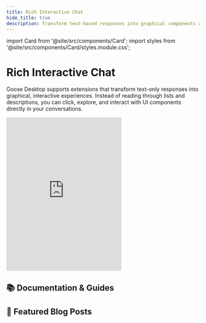 ```yaml
---
title: Rich Interactive Chat
hide_title: true
description: Transform text-based responses into graphical components and interactive elements
---
```


import Card from '@site/src/components/Card';
import styles from '@site/src/components/Card/styles.module.css';

<h1 className={styles.pageTitle}>Rich Interactive Chat</h1>
<p className={styles.pageDescription}>
  Goose Desktop supports extensions that transform text-only responses into graphical, interactive experiences. Instead of reading through lists and descriptions, you can click, explore, and interact with UI components directly in your conversations.
</p>

 <div className="video-container margin-bottom--lg">
  <iframe 
    height="400"
    src="https://www.youtube.com/embed/QJHGvsVXhjw"
    title="Turn Any AI Chat Into an Interactive Experience | MCP-UI"
    frameBorder="0"
    allow="accelerometer; autoplay; clipboard-write; encrypted-media; gyroscope; picture-in-picture"
    allowFullScreen
  ></iframe>
</div> 

<div className={styles.categorySection}>
  <h2 className={styles.categoryTitle}>📚 Documentation & Guides</h2>
  <div className={styles.cardGrid}>
    <Card 
      title="MCP-UI Extensions"
      description="Goose transforms text-based responses into engaging graphical and interactive user experiences."
      link="/docs/guides/interactive-chat/mcp-ui"
    />
  </div>
</div>

<div className={styles.categorySection}>
  <h2 className={styles.categoryTitle}>📝 Featured Blog Posts</h2>
  <div className={styles.cardGrid}>
    <Card      
      title="MCP UI: Bringing the Browser into the Agent"
      description="MCP-UI servers return content that Goose Desktop renders as rich, embeddable UI."
      link="/blog/2025/08/11/mcp-ui-post-browser-world"
    />
  </div>
</div>